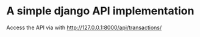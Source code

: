# A simple django API implementation

Access the API via with http://127.0.0.1:8000/api/transactions/